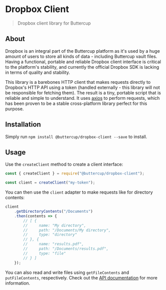 # Dropbox Client
> Dropbox client library for Buttercup

## About

Dropbox is an integral part of the Buttercup platform as it's used by a huge amount of users to store all kinds of data - including Buttercup vault files. Having a functional, portable and reliable Dropbox client interface is critical to the platform's stability, and currently the official Dropbox SDK is lacking in terms of quality and stability.

This library is a barebones HTTP client that makes requests directly to Dropbox's HTTP API using a token (handled externally - this library will not be responsible for fetching them). The result is a tiny, portable script that is reliable and simple to understand. It uses [axios](https://github.com/axios/axios) to perform requests, which has been proven to be a stable cross-platform library perfect for this purpose.

## Installation

Simply run `npm install @buttercup/dropbox-client --save` to install.

## Usage

Use the `createClient` method to create a client interface:

```javascript
const { createClient } = require("@buttercup/dropbox-client");

const client = createClient("my-token");
```

You can then use the `client` adapter to make requests like for directory contents:

```javascript
client
    .getDirectoryContents("/Documents")
    .then(contents => {
        // [ {
        //     name: "My directory",
        //     path: "/Documents/My directory",
        //     type: "directory"
        // }, {
        //     name: "results.pdf",
        //     path: "/Documents/results.pdf",
        //     type: "file"
        // } ]
    });
```

You can also read and write files using `getFileContents` and `putFileContents`, respectively. Check out the [API documentation](API.md) for more information.
